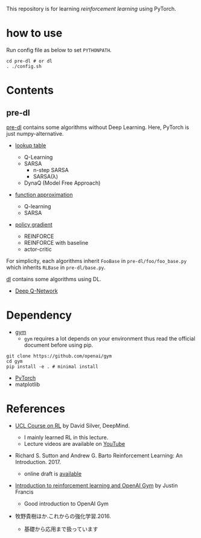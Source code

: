 This repository is for learning *reinforcement learning* using PyTorch.
# how to use

Run config file as below to set `PYTHONPATH`.

```
cd pre-dl # or dl
. ./config.sh
```

# Contents
## pre-dl

[pre-dl](./pre-dl) contains some algorithms without Deep Learning. Here, PyTorch is just numpy-alternative.
* [lookup table](./pre-dl/table)
    + Q-Learning
    + SARSA
        - n-step SARSA
        - SARSA(λ)
    + DynaQ (Model Free Approach)

* [function approximation](./pre-dl/function_approximation)
    + Q-learning
    + SARSA
* [policy gradient](./pre-dl/policy_gradient)
    + REINFORCE
    + REINFORCE with baseline
    + actor-critic

For simplicity, each algorithms inherit `FooBase` in `pre-dl/foo/foo_base.py` which inherits `RLBase` in `pre-dl/base.py`.

[dl](./dl) contains some algorithms using DL.
* [Deep Q-Network](./dl/dqn)

# Dependency

* [gym](https://gym.openai.com/)
    + `gym` requires a lot depends on your environment thus read the official document before using pip.

```
git clone https://github.com/openai/gym
cd gym
pip install -e . # minimal install
```

* [PyTorch](http://pytorch.org/)
* matplotlib

# References

+ [UCL Course on RL](http://www0.cs.ucl.ac.uk/staff/d.silver/web/Teaching.html) by David Silver, DeepMind.
    * I mainly learned RL in this lecture.
    * Lecture videos are available on [YouTube](https://www.youtube.com/watch?v=2pWv7GOvuf0)

+ Richard S. Sutton and Andrew G. Barto Reinforcement Learning: An Introduction. 2017.
    * online draft is [available](http://incompleteideas.net/sutton/book/the-book-2nd.html)

+ [Introduction to reinforcement learning and OpenAI Gym](https://www.oreilly.com/learning/introduction-to-reinforcement-learning-and-openai-gym) by Justin Francis
    * Good introduction to OpenAI Gym

+ 牧野貴樹ほか.これからの強化学習.2016.
    * 基礎から応用まで扱っています
